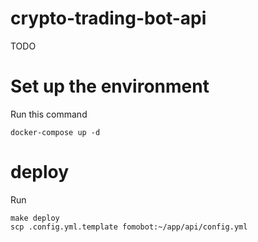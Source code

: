 # crypto-trading-bot-api

TODO

# Set up the environment

Run this command

```
docker-compose up -d
```

# deploy

Run

    make deploy
    scp .config.yml.template fomobot:~/app/api/config.yml


